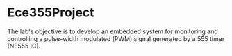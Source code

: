 # Ece355Project
The lab's objective is to develop an embedded system for monitoring and controlling a pulse-width modulated (PWM) signal generated by a 555 timer (NE555 IC).
